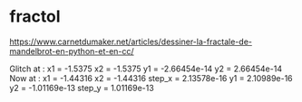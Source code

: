 # fractol

https://www.carnetdumaker.net/articles/dessiner-la-fractale-de-mandelbrot-en-python-et-en-cc/

Glitch at :
x1 = -1.5375	x2 = -1.5375	y1 = -2.66454e-14	y2 = 2.66454e-14
Now at :
x1 = -1.44316	x2 = -1.44316	step_x = 2.13578e-16	y1 = 2.10989e-16	y2 = -1.01169e-13	step_y = 1.01169e-13

